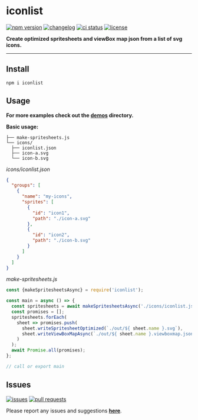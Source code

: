 # iconlist

[![npm version](https://img.shields.io/npm/v/iconlist.svg?style=for-the-badge&labelColor=222222)](https://www.npmjs.com/package/iconlist)
[![changelog](https://img.shields.io/badge/-changelog-222222?style=for-the-badge)](CHANGELOG.md)
[![ci status](https://img.shields.io/github/workflow/status/davidstraka2/iconlist/Lint%20and%20test/master?style=for-the-badge&labelColor=222222&logo=github)](https://github.com/davidstraka2/iconlist)
[![license](https://img.shields.io/npm/l/iconlist.svg?style=for-the-badge&labelColor=222222)](LICENSE)

**Create optimized spritesheets and viewBox map json from a list of svg icons.**

---

## Install

```shell
npm i iconlist
```

## Usage

**For more examples check out the [demos](demos/) directory.**

**Basic usage:**

```
├── make-spritesheets.js
└── icons/
  ├── iconlist.json
  ├── icon-a.svg
  └── icon-b.svg
```

*icons/iconlist.json*
```json
{
  "groups": [
    {
      "name": "my-icons",
      "sprites": [
        {
          "id": "icon1",
          "path": "./icon-a.svg"
        },
        {
          "id": "icon2",
          "path": "./icon-b.svg"
        }
      ]
    }
  ]
}
```

*make-spritesheets.js*
```js
const {makeSpritesheetsAsync} = require('iconlist');

const main = async () => {
  const spritesheets = await makeSpritesheetsAsync('./icons/iconlist.json');
  const promises = [];
  spritesheets.forEach(
    sheet => promises.push(
      sheet.writeSpritesheetOptimized(`./out/${ sheet.name }.svg`),
      sheet.writeViewBoxMapAsync(`./out/${ sheet.name }.viewboxmap.json`),
    )
  );
  await Promise.all(promises);
};

// call or export main
```

## Issues

[![issues](https://img.shields.io/github/issues/davidstraka2/iconlist?style=for-the-badge&labelColor=222222)](https://github.com/davidstraka2/iconlist/issues)
[![pull requests](https://img.shields.io/github/issues-pr/davidstraka2/iconlist?style=for-the-badge&labelColor=222222)](https://github.com/davidstraka2/iconlist/pulls)

Please report any issues and suggestions [**here**](https://github.com/davidstraka2/iconlist/issues).

